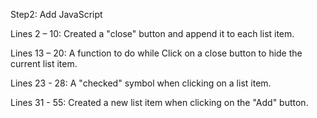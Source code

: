 Step2: Add JavaScript


Lines 2 – 10: Created a "close" button and append it to each list item.

Lines 13 – 20: A function to do while Click on a close button to hide the current list item.

Lines 23 - 28: A "checked" symbol when clicking on a list item.

Lines 31 - 55: Created a new list item when clicking on the "Add" button.